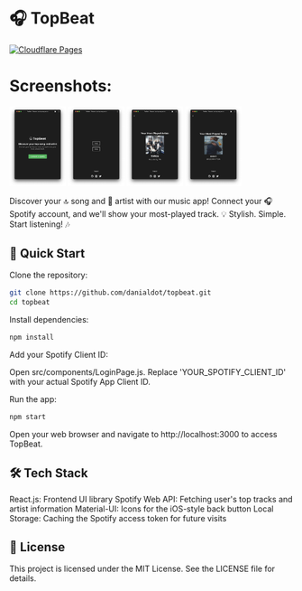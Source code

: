 # 🎧 TopBeat
[![Cloudflare Pages](https://img.shields.io/static/v1?label=Cloudflare%20Pages&message=Deployed&color=brightgreen)](https://topbeat.pages.dev)

# Screenshots:
<p float="left">
  <img src="./screenshots/img0.png" width="100" />
  <img src="./screenshots/img1.png" width="100" />
  <img src="./screenshots/img2.png" width="100" /> 
  <img src="./screenshots/img3.png" width="100" />
</p>

Discover your 🔝 song and 🎤 artist with our music app! Connect your 🎧 Spotify account, and we'll show your most-played track. 💡 Stylish. Simple. Start listening! 🎶

## 🚀 Quick Start
Clone the repository:
```bash
git clone https://github.com/danialdot/topbeat.git
cd topbeat
```

Install dependencies:
```bash
npm install
```

Add your Spotify Client ID:

Open src/components/LoginPage.js. Replace 'YOUR_SPOTIFY_CLIENT_ID' with your actual Spotify App Client ID.


Run the app:
```bash
npm start
```

Open your web browser and navigate to http://localhost:3000 to access TopBeat.

## 🛠️ Tech Stack
React.js: Frontend UI library
Spotify Web API: Fetching user's top tracks and artist information
Material-UI: Icons for the iOS-style back button
Local Storage: Caching the Spotify access token for future visits

## 📝 License
This project is licensed under the MIT License. See the LICENSE file for details.